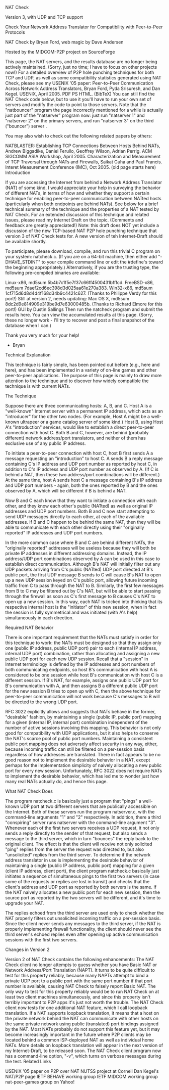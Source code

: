 NAT Check

Version 3, with UDP and TCP support

Check Your Network Address Translator
for Compatibility with Peer-to-Peer Protocols

NAT Check by Bryan Ford, web magic by Dave Andersen

Hosted by the MIDCOM-P2P project on SourceForge

This page, the NAT servers, and the results database are no longer being actively maintained. (Sorry, just no time; I have to focus on other projects now!) For a detailed overview of P2P hole punching techniques for both TCP and UDP, as well as some compatibility statistics generated using NAT Check, please see my USENIX '05 paper:
Peer-to-Peer Communication Across Network Address Translators, Bryan Ford, Pyda Srisuresh, and Dan Kegel. USENIX, April 2005. PDF PS HTML. (BibTeX)
You can still find the NAT Check code below, but to use it you'll have to run your own set of servers and modify the code to point to those servers. Note that the "natbouncer" program the page incorrectly mentioned for a while is actually just part of the "natserver" program now: just run "natserver 1" and "natserver 2" on the primary servers, and run "natserver 3" on the third ("bouncer") server .

You may also wish to check out the following related papers by others:

NATBLASTER: Establishing TCP Connections Between Hosts Behind NATs, Andrew Biggadike, Daniel Ferullo, Geoffrey Wilson, Adrian Perrig. ACM SIGCOMM ASIA Workshop, April 2005.
Characterization and Measurement of TCP Traversal through NATs and Firewalls, Saikat Guha and Paul Francis. Interet Measurement Conference (IMC), Oct 2005.
(old page starts here)
Introduction

If you are accessing the Internet from behind a Network Address Translator (NAT) of some kind, I would appreciate your help in surveying the behavior of different NATs, in terms of how and whether they support a certain technique for enabling peer-to-peer communication between NATted hosts (particularly when both endpoints are behind NATs). See below for a brief technical summary of the technique and the properties of a NAT tested by NAT Check. For an extended discussion of this technique and related issues, please read my Internet Draft on the topic. (Comments and feedback are greatly appreciated!) Note: this draft does NOT yet include a discussion of the new TCP-based NAT P2P hole punching technique that version 3 of NAT Check tests for. A new version of teh Internet-Draft should be available shortly.

To participate, please download, compile, and run this trivial C program on your system: natcheck.c. (If you are on a 64-bit machine, then either add "-DHAVE_STDINT" to your compile command line or edit the #define's toward the beginning appropriately.) Alternatively, if you are the trusting type, the following pre-compiled binaries are available:

Linux-x86, md5sum 5b4b7c1f5e7f37c66ff4500431bfffcd.
FreeBSD-x86, md5sum 7daef2cd6ec398d3d025aa61e270a383.
Win32-x86, md5sum 1cf715d6d8d4d4f168d34b9c4421c627. (Thanks to Philippe Verdy for this port!)
Still at version 2, needs updating:
Mac OS X, md5sum 8dc2d9e814909e319be9d7e63000485b. (Thanks to Richard Elmore for this port!) GUI by Dustin Sallings
Then run the natcheck program and submit the results here. You can view the accumulated results at this page. (Sorry, these no longer work - I'll try to recover and post a final snapshot of the database when I can.)

Thank you very much for your help!

- Bryan

Technical Explanation

This technique is fairly simple, has been pointed out before (e.g., here and here), and has been implemented in a variety of on-line games and other peer-to-peer applications. The purpose of this page is mainly to draw more attention to the technique and to discover how widely compatible the technique is with current NATs.

The Technique

Suppose there are three communicating hosts: A, B, and C. Host A is a "well-known" Internet server with a permanent IP address, which acts as an "introducer" for the other two nodes. (For example, Host A might be a well-known ultrapeer or a game catalog server of some kind.) Host B, using Host A's "introduction" services, would like to establish a direct peer-to-peer connection with host C. Both B and C, however, are behind (probably different) network address/port translators, and neither of them has exclusive use of any public IP address.

To initiate a peer-to-peer connection with host C, host B first sends A a message requesting an "introduction" to host C. A sends B a reply message containing C's IP address and UDP port number as reported by host C, in addition to C's IP address and UDP port number as observed by A. (If C is behind a NAT, then these two address/port combinations will be different.) At the same time, host A sends host C a message containing B's IP address and UDP port numbers - again, both the ones reported by B and the ones observed by A, which will be different if B is behind a NAT.

Now B and C each know that they want to initiate a connection with each other, and they know each other's public (NATted) as well as original IP addresses and UDP port numbers. Both B and C now start attempting to send UDP messages directly to each other, at each of the available addresses. If B and C happen to be behind the same NAT, then they will be able to communicate with each other directly using their "originally reported" IP addresses and UDP port numbers.

In the more common case where B and C are behind different NATs, the "originally reported" addresses will be useless because they will both be private IP addresses in different addressing domains. Instead, the IP address/UDP port combinations observed by A can be used in this case to establish direct communication. Although B's NAT will initially filter out any UDP packets arriving from C's public (NATted) UDP port directed at B's public port, the first UDP message B sends to C will cause B's NAT to open up a new UDP session keyed on C's public port, allowing future incoming traffic from C to pass through the NAT to B. Similarly, the first few messages from B to C may be filtered out by C's NAT, but will be able to start passing through the firewall as soon as C's first message to B causes C's NAT to open up a new session. In this way, each NAT is tricked into thinking that its respective internal host is the "initiator" of this new session, when in fact the session is fully symmetrical and was initiated (with A's help) simultaneously in each direction.

Required NAT Behavior

There is one important requirement that the NATs must satisfy in order for this technique to work: the NATs must be designed so that they assign only one (public IP address, public UDP port) pair to each (internal IP address, internal UDP port) combination, rather than allocating and assigning a new public UDP port for each new UDP session. Recall that a "session" in Internet terminology is defined by the IP addresses and port numbers of both communicating endpoints, so host B's communication with host A is considered to be one session while host B's communication with host C is a different session. If B's NAT, for example, assigns one public UDP port for B's communication with A, and then assigns B a different public UDP port for the new session B tries to open up with C, then the above technique for peer-to-peer communication will not work because C's messages to B will be directed to the wrong UDP port.

RFC 3022 explicitly allows and suggests that NATs behave in the former, "desirable" fashion, by maintaining a single (public IP, public port) mapping for a given (internal IP, internal port) combination independent of the number of active sessions involving this mapping. This behavior is not only good for compatibility with UDP applications, but it also helps to conserve the NAT's scarce pool of public port numbers. Maintaining a consistent public port mapping does not adversely affect security in any way, either, because incoming traffic can still be filtered on a per-session basis regardless of how addresses are translated. There in fact appears to be no good reason not to implement the desirable behavior in a NAT, except perhaps for the implementation simplicity of naively allocating a new public port for every new session. Unfortunately, RFC 3022 does not require NATs to implement the desirable behavior, which has led me to wonder just how many real NATs actually do, and hence this page.

What NAT Check Does

The program natcheck.c is basically just a program that "pings" a well-known UDP port at two different servers that are publically accessible on the Internet. Both of these servers run the program natserver.c, with the command-line arguments "1" and "2" respectively. In addition, there a third "conspiring" server runs natserver with the command-line argument "3". Whenever each of the first two servers receives a UDP request, it not only sends a reply directly to the sender of that request, but also sends a message to the third server, which in turn "bounces" the reply back to the original client. The effect is that the client will receive not only solicited "ping" replies from the server the request was directed to, but also "unsolicited" replies from the third server.
To determine if the network address translator in use is implementing the desirable behavior of maintaining a single (public IP address, public port) mapping for a given (client IP address, client port), the client program natcheck.c basically just initiates a sequence of simultaneous pings to the first two servers (in case some of the requests or replies are lost in transit) and checks that the client's address and UDP port as reported by both servers is the same. If the NAT naively allocates a new public port for each new session, then the source port as reported by the two servers will be different, and it's time to upgrade your NAT.

The replies echoed from the third server are used only to check whether the NAT properly filters out unsolicited incoming traffic on a per-session basis. Since the client never sends any messages to the third server, if the NAT is properly implementing firewall functionality, the client should never see the third server's echoed replies even after opening up active communication sessions with the first two servers.

Changes in Version 2

Version 2 of NAT Check contains the following enhancements:
The NAT Check client no longer attempts to guess whether you have Basic NAT or Network Address/Port Translation (NAPT). It turns to be quite difficult to test for this property reliably, because many NAPTs attempt to bind a private UDP port to a public port with the same port number if that port number is available, causing NAT Check to falsely report Basic NAT. The only way to test for this property reliably would be to run NAT Check on at least two client machines simultaneously, and since this property isn't terribly important to P2P apps it's just not worth the trouble.
The NAT Check client now tests for one additional NAT feature, which I call loopback translation. If a NAT supports loopback translation, it means that a host on the private network behind the NAT can communicate with other hosts on the same private network using public (translated) port bindings assigned by the NAT. Most NATs probably do not support this feature yet, but it may become increasingly important in the future where P2P clients may be located behind a common ISP-deployed NAT as well as individual home NATs. More details on loopback translation will appear in the next version of my Internet-Draft, to be released soon.
The NAT Check client program now has a command-line option, "-v", which turns on verbose messages during the test.
Related Links

USENIX '05 paper on P2P over NAT
NUTSS project at Cornell
Dan Kegel's NAT/P2P page
IETF BEHAVE working group
IETF MIDCOM working group
nat-peer-games group on Yahoo!

